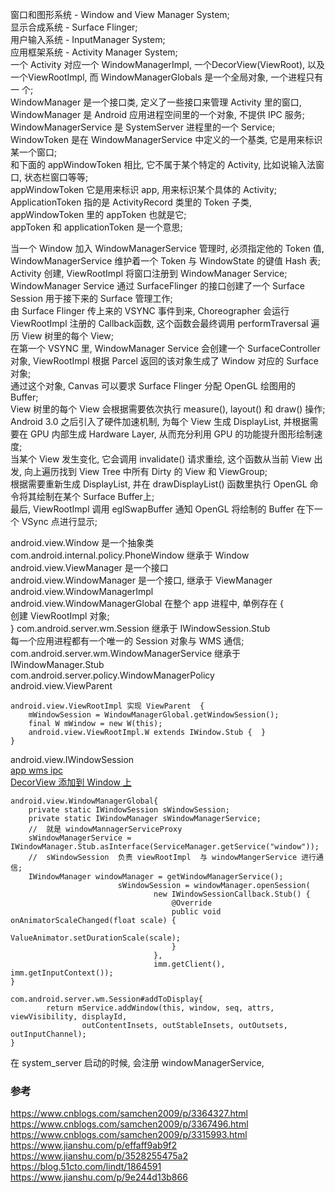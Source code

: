 窗口和图形系统 - Window and View Manager System;  
显示合成系统 - Surface Flinger;  
用户输入系统 - InputManager System;  
应用框架系统 - Activity Manager System;  
一个 Activity 对应一个 WindowManagerImpl, 一个DecorView(ViewRoot), 以及一个ViewRootImpl, 而 WindowManagerGlobals 是一个全局对象, 一个进程只有一 个;  
WindowManager  是一个接口类, 定义了一些接口来管理 Activity 里的窗口, WindowManager 是 Android 应用进程空间里的一个对象, 不提供 IPC 服务;  
WindowManagerService  是 SystemServer 进程里的一个 Service;  
WindowToken  是在 WindowManagerService 中定义的一个基类, 它是用来标识某一个窗口;  
和下面的 appWindowToken 相比,  它不属于某个特定的 Activity, 比如说输入法窗口, 状态栏窗口等等;  
appWindowToken  它是用来标识 app, 用来标识某个具体的 Activity;  
ApplicationToken  指的是 ActivityRecord 类里的 Token 子类, appWindowToken 里的 appToken 也就是它;  
appToken  和 applicationToken 是一个意思;  

当一个 Window 加入 WindowManagerService 管理时, 必须指定他的 Token 值, WindowManagerService 维护着一个 Token 与 WindowState 的键值 Hash 表;  
Activity 创建, ViewRootImpl 将窗口注册到 WindowManager Service;  
WindowManager Service 通过 SurfaceFlinger 的接口创建了一个 Surface Session 用于接下来的 Surface 管理工作;  
由 Surface Flinger 传上来的 VSYNC 事件到来, Choreographer 会运行 ViewRootImpl 注册的 Callback函数, 这个函数会最终调用 performTraversal 遍历 View 树里的每个 View;  
在第一个 VSYNC 里, WindowManager Service 会创建一个 SurfaceController 对象, ViewRootImpl 根据 Parcel 返回的该对象生成了 Window 对应的 Surface 对象;  
通过这个对象, Canvas 可以要求 Surface Flinger 分配 OpenGL 绘图用的 Buffer;  
View 树里的每个 View 会根据需要依次执行 measure(), layout() 和 draw() 操作;  
Android 3.0 之后引入了硬件加速机制, 为每个 View 生成 DisplayList, 并根据需要在 GPU 内部生成 Hardware Layer, 从而充分利用 GPU 的功能提升图形绘制速度;  
当某个 View 发生变化, 它会调用 invalidate() 请求重绘, 这个函数从当前 View 出发, 向上遍历找到 View Tree 中所有 Dirty 的 View 和 ViewGroup;   
根据需要重新生成 DisplayList, 并在 drawDisplayList() 函数里执行 OpenGL 命令将其绘制在某个 Surface Buffer上;   
最后, ViewRootImpl 调用 eglSwapBuffer 通知 OpenGL 将绘制的 Buffer 在下一个 VSync 点进行显示;  

android.view.Window  是一个抽象类  
com.android.internal.policy.PhoneWindow  继承于 Window  
android.view.ViewManager  是一个接口  
android.view.WindowManager  是一个接口, 继承于 ViewManager  
android.view.WindowManagerImpl  
android.view.WindowManagerGlobal  在整个 app 进程中, 单例存在  {  
    创建 ViewRootImpl 对象;  
}
com.android.server.wm.Session  继承于 IWindowSession.Stub  
每一个应用进程都有一个唯一的 Session 对象与 WMS 通信;  
com.android.server.wm.WindowManagerService 继承于 IWindowManager.Stub  
com.android.server.policy.WindowManagerPolicy  
android.view.ViewParent  
```
android.view.ViewRootImpl 实现 ViewParent  {  
    mWindowSession = WindowManagerGlobal.getWindowSession();  
    final W mWindow = new W(this);  
    android.view.ViewRootImpl.W extends IWindow.Stub {  }
}
```
android.view.IWindowSession  
[app wms ipc](../ImageFiles/app_wms_ipc_001.png)  
[DecorView 添加到 Window 上](activity_window_view.md)  
```
android.view.WindowManagerGlobal{
    private static IWindowSession sWindowSession;
    private static IWindowManager sWindowManagerService;
    //  就是 windowMannagerServiceProxy  
    sWindowManagerService = IWindowManager.Stub.asInterface(ServiceManager.getService("window"));
    //  sWindowSession  负责 viewRootImpl  与 windowMangerService 进行通信;  
    IWindowManager windowManager = getWindowManagerService();
                        sWindowSession = windowManager.openSession(
                                new IWindowSessionCallback.Stub() {
                                    @Override
                                    public void onAnimatorScaleChanged(float scale) {
                                        ValueAnimator.setDurationScale(scale);
                                    }
                                },
                                imm.getClient(), imm.getInputContext());
}

com.android.server.wm.Session#addToDisplay{
        return mService.addWindow(this, window, seq, attrs, viewVisibility, displayId,
                outContentInsets, outStableInsets, outOutsets, outInputChannel);
}
```
在 system_server 启动的时候, 会注册 windowManagerService, 
### 参考  
https://www.cnblogs.com/samchen2009/p/3364327.html  
https://www.cnblogs.com/samchen2009/p/3367496.html  
https://www.cnblogs.com/samchen2009/p/3315993.html  
https://www.jianshu.com/p/effaff9ab9f2  
https://www.jianshu.com/p/3528255475a2  
https://blog.51cto.com/lindt/1864591  
https://www.jianshu.com/p/9e244d13b866  


